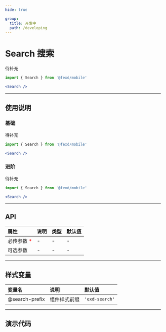 ```yaml
---
hide: true

group:
  title: 开发中
  path: /developing
---
```


# Search 搜索 <ImportCost name="Search" />

待补充

<!-- prettier-ignore -->
```jsx | pure
import { Search } from '@fexd/mobile'

<Search />
```

---

## 使用说明

### 基础

待补充

<!-- prettier-ignore -->
```jsx | pure
import { Search } from '@fexd/mobile'

<Search />
```

### 进阶

待补充

<!-- prettier-ignore -->
```jsx | pure
import { Search } from '@fexd/mobile'

<Search />
```

---

## API

| 属性                                         | 说明 | 类型 | 默认值 |
| :------------------------------------------- | :--- | :--- | :----- |
| 必传参数 <span style="color: red;">\*</span> | -    | -    | -      |
| 可选参数                                     | -    | -    | -      |

---

## 样式变量

| 变量名         | 说明         | 默认值         |
| :------------- | :----------- | :------------- |
| @search-prefix | 组件样式前缀 | `'exd-search'` |

---

## 演示代码

<code src="./demos/demo1/index.tsx" />
